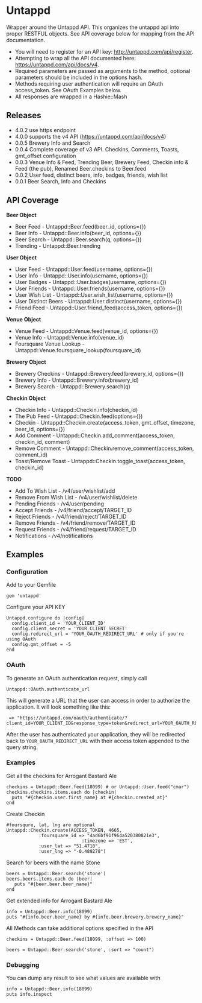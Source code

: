 # Untappd

Wrapper around the Untappd API. This organizes the untappd api
into proper RESTFUL objects. See API coverage below for mapping from
the API documentation.

* You will need to register for an API key: http://untappd.com/api/register.
* Attempting to wrap all the API documented here: https://untappd.com/api/docs/v4.
* Required parameters are passed as arguments to the method, optional parameters should be included in the options hash.
* Methods requiring user authentication will require an OAuth access_token. See OAuth Examples below.
* All responses are wrapped in a Hashie::Mash

## Releases

* 4.0.2 use https endpoint
* 4.0.0 supports the v4 API (https://untappd.com/api/docs/v4)
* 0.0.5 Brewery Info and Search
* 0.0.4 Complete coverage of v3 API. Checkins, Comments, Toasts, gmt_offset configuration
* 0.0.3 Venue Info & Feed, Trending Beer, Brewery Feed, Checkin info & Feed (the pub), Renamed Beer.checkins to Beer.feed
* 0.0.2 User feed, distinct beers, info, badges, friends, wish list
* 0.0.1 Beer Search, Info and Checkins

## API Coverage

**Beer Object**
* Beer Feed - Untappd::Beer.feed(beer_id, options={})
* Beer Info - Untappd::Beer.info(beer_id, options={})
* Beer Search - Untappd::Beer.search(q, options={})
* Trending - Untappd::Beer.trending

**User Object**
* User Feed - Untappd::User.feed(username, options={})
* User Info - Untappd::User.info(username, options={})
* User Badges - Untappd::User.badges(username, options={})
* User Friends - Untappd::User.friends(username, options={})
* User Wish List - Untappd::User.wish_list(username, options={})
* User Distinct Beers - Untappd::User.distinct(username, options={})
* Friend Feed - Untappd::User.friend_feed(access_token, options={})

**Venue Object**
* Venue Feed - Untappd::Venue.feed(venue_id, options={})
* Venue Info - Untappd::Venue.info(venue_id)
* Foursquare Venue Lookup - Untappd::Venue.foursquare_lookup(foursquare_id)

**Brewery Object**
* Brewery Checkins - Untappd::Brewery.feed(brewery_id, options={})
* Brewery Info - Untappd::Brewery.info(brewery_id)
* Brewery Search - Untappd::Brewery.search(q)

**Checkin Object**
* Checkin Info - Untappd::Checkin.info(checkin_id)
* The Pub Feed - Untappd::Checkin.feed(options={})
* Checkin - Untappd::Checkin.create(access_token, gmt_offset, timezone, beer_id, options={})
* Add Comment - Untappd::Checkin.add_comment(access_token, checkin_id, comment)
* Remove Comment - Untappd::Checkin.remove_comment(access_token, comment_id)
* Toast/Remove Toast - Untappd::Checkin.toggle_toast(access_token, checkin_id)

**TODO**
* Add To Wish List - /v4/user/wishlist/add
* Remove From Wish List - /v4/user/wishlist/delete
* Pending Friends - /v4/user/pending
* Accept Friends - /v4/friend/accept/TARGET_ID
* Reject Friends - /v4/friend/reject/TARGET_ID
* Remove Friends - /v4/friend/remove/TARGET_ID
* Request Friends - /v4/friend/request/TARGET_ID
* Notifications - /v4/notifications

## Examples

### Configuration

Add to your Gemfile

    gem 'untappd'

Configure your API KEY

    Untappd.configure do |config|
      config.client_id = 'YOUR_CLIENT_ID'
      config.client_secret = 'YOUR_CLIENT_SECRET'
      config.redirect_url = 'YOUR_OAUTH_REDIRECT_URL' # only if you're using OAuth
      config.gmt_offset = -5
    end

### OAuth

To generate an OAuth authentication request, simply call

    Untappd::OAuth.authenticate_url

This will generate a URL that the user can access in order to authorize the application.
It will look something like this:

     => "https://untappd.com/oauth/authenticate/?client_id=YOUR_CLIENT_ID&response_type=token&redirect_url=YOUR_OAUTH_REDIRECT_URL"

After the user has authenticated your application, they will be redirected back to `YOUR_OAUTH_REDIRECT_URL` with their access token appended to the query string.

### Examples

Get all the checkins for Arrogant Bastard Ale

    checkins = Untappd::Beer.feed(18099) # or Untappd::User.feed("cmar")
    checkins.checkins.items.each do |checkin|
      puts "#{checkin.user.first_name} at #{checkin.created_at}"
    end

Create Checkin

    #foursqure, lat, lng are optional
    Untappd::Checkin.create(ACCESS_TOKEN, 4665,
                :foursquare_id => "4ad6bf91f964a520380821e3",
								:timezone => 'EST',
                :user_lat => "51.4718",
                :user_lng => "-0.489278")

Search for beers with the name Stone

    beers = Untappd::Beer.search('stone')
    beers.beers.items.each do |beer|
       puts "#{beer.beer.beer_name}"
    end

Get extended info for Arrogant Bastard Ale

    info = Untappd::Beer.info(18099)
    puts "#{info.beer.beer_name} by #{info.beer.brewery.brewery_name}"

All Methods can take additional options specified in the API

    checkins = Untappd::Beer.feed(18099, :offset => 100)

    beers = Untappd::Beer.search('stone', :sort => "count")

### Debugging
You can dump any result to see what values are available with

    info = Untappd::Beer.info(18099)
    puts info.inspect
